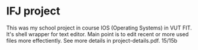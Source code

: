# IFJ project

This was my school project in course IOS (Operating Systems) in VUT FIT. It's shell wrapper for text editor. 
Main point is to edit recent or more used files more effectiently. See more details in project-details.pdf. 15/15b